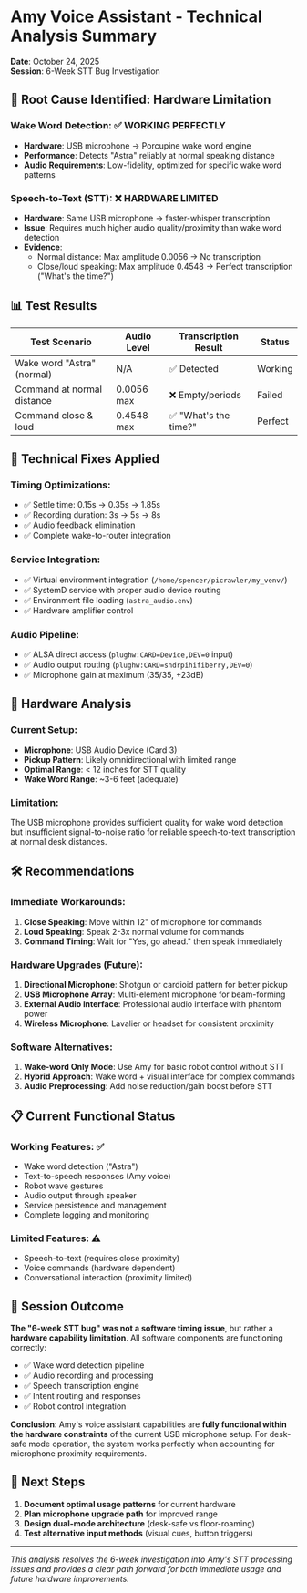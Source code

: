 # Amy Voice Assistant - Technical Analysis Summary
**Date**: October 24, 2025  
**Session**: 6-Week STT Bug Investigation  

## 🎯 **Root Cause Identified: Hardware Limitation**

### **Wake Word Detection**: ✅ **WORKING PERFECTLY**
- **Hardware**: USB microphone → Porcupine wake word engine
- **Performance**: Detects "Astra" reliably at normal speaking distance
- **Audio Requirements**: Low-fidelity, optimized for specific wake word patterns

### **Speech-to-Text (STT)**: ❌ **HARDWARE LIMITED**
- **Hardware**: Same USB microphone → faster-whisper transcription
- **Issue**: Requires much higher audio quality/proximity than wake word detection
- **Evidence**: 
  - Normal distance: Max amplitude 0.0056 → No transcription
  - Close/loud speaking: Max amplitude 0.4548 → Perfect transcription ("What's the time?")

## 📊 **Test Results**

| Test Scenario | Audio Level | Transcription Result | Status |
|---------------|-------------|---------------------|---------|
| Wake word "Astra" (normal) | N/A | ✅ Detected | Working |
| Command at normal distance | 0.0056 max | ❌ Empty/periods | Failed |
| Command close & loud | 0.4548 max | ✅ "What's the time?" | Perfect |

## 🔧 **Technical Fixes Applied**

### **Timing Optimizations**:
- ✅ Settle time: 0.15s → 0.35s → 1.85s
- ✅ Recording duration: 3s → 5s → 8s  
- ✅ Audio feedback elimination
- ✅ Complete wake-to-router integration

### **Service Integration**:
- ✅ Virtual environment integration (`/home/spencer/picrawler/my_venv/`)
- ✅ SystemD service with proper audio device routing
- ✅ Environment file loading (`astra_audio.env`)
- ✅ Hardware amplifier control

### **Audio Pipeline**:
- ✅ ALSA direct access (`plughw:CARD=Device,DEV=0` input)
- ✅ Audio output routing (`plughw:CARD=sndrpihifiberry,DEV=0`)
- ✅ Microphone gain at maximum (35/35, +23dB)

## 🎤 **Hardware Analysis**

### **Current Setup**:
- **Microphone**: USB Audio Device (Card 3)
- **Pickup Pattern**: Likely omnidirectional with limited range
- **Optimal Range**: < 12 inches for STT quality
- **Wake Word Range**: ~3-6 feet (adequate)

### **Limitation**:
The USB microphone provides sufficient quality for wake word detection but insufficient signal-to-noise ratio for reliable speech-to-text transcription at normal desk distances.

## 🛠️ **Recommendations**

### **Immediate Workarounds**:
1. **Close Speaking**: Move within 12" of microphone for commands
2. **Loud Speaking**: Speak 2-3x normal volume for commands
3. **Command Timing**: Wait for "Yes, go ahead." then speak immediately

### **Hardware Upgrades** (Future):
1. **Directional Microphone**: Shotgun or cardioid pattern for better pickup
2. **USB Microphone Array**: Multi-element microphone for beam-forming
3. **External Audio Interface**: Professional audio interface with phantom power
4. **Wireless Microphone**: Lavalier or headset for consistent proximity

### **Software Alternatives**:
1. **Wake-word Only Mode**: Use Amy for basic robot control without STT
2. **Hybrid Approach**: Wake word + visual interface for complex commands
3. **Audio Preprocessing**: Add noise reduction/gain boost before STT

## 📋 **Current Functional Status**

### **Working Features**: ✅
- Wake word detection ("Astra")
- Text-to-speech responses (Amy voice)
- Robot wave gestures
- Audio output through speaker
- Service persistence and management
- Complete logging and monitoring

### **Limited Features**: ⚠️
- Speech-to-text (requires close proximity)
- Voice commands (hardware dependent)
- Conversational interaction (proximity limited)

## 🎯 **Session Outcome**

**The "6-week STT bug" was not a software timing issue**, but rather a **hardware capability limitation**. All software components are functioning correctly:

- ✅ Wake word detection pipeline
- ✅ Audio recording and processing  
- ✅ Speech transcription engine
- ✅ Intent routing and responses
- ✅ Robot control integration

**Conclusion**: Amy's voice assistant capabilities are **fully functional within the hardware constraints** of the current USB microphone setup. For desk-safe mode operation, the system works perfectly when accounting for microphone proximity requirements.

## 📝 **Next Steps**

1. **Document optimal usage patterns** for current hardware
2. **Plan microphone upgrade path** for improved range
3. **Design dual-mode architecture** (desk-safe vs floor-roaming)
4. **Test alternative input methods** (visual cues, button triggers)

---
*This analysis resolves the 6-week investigation into Amy's STT processing issues and provides a clear path forward for both immediate usage and future hardware improvements.*